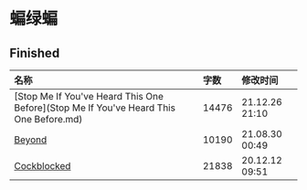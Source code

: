 # 蝙绿蝙

<!--## To Be Continued

|名称|字数|修改时间|
|:-|:-|:-|
|[Strings Attached](Strings Attached.md)|36852|24.02.21 18:00|
-->
## Finished

|名称|字数|修改时间|
|:-|:-|:-|
|[Stop Me If You've Heard This One Before](Stop Me If You've Heard This One Before.md)|14476|21.12.26 21:10|
|[Beyond](Beyond.md)|10190|21.08.30 00:49|
|[Cockblocked](Cockblocked.md)|21838|20.12.12 09:51|
